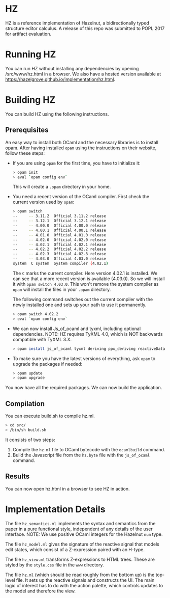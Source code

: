 # HZ

HZ is a reference implementation of Hazelnut, a bidirectionally typed
structure editor calculus. A release of this repo was submitted to POPL
2017 for artifact evaluation.

# Running HZ
You can run HZ without installing any dependencies by opening /src/www/hz.html in a browser. We also have a hosted version available at https://hazelgrove.github.io/implementation/hz.html.

# Building HZ
You can build HZ using the following instructions.

## Prerequisites

An easy way to install both OCaml and the necessary libraries is to install [opam](https://opam.ocaml.org/). After having installed `opam` using the instructions on their website, follow these steps:

  - If you are using `opam` for the first time, you have to initialize it:

    ```sh
    > opam init
    > eval `opam config env`
    ```

    This will create a `.opam` directory in your home.

  - You need a recent version of the OCaml compiler. First check the current version used by `opam`:

    ```sh
    > opam switch
    --     -- 3.11.2  Official 3.11.2 release
    --     -- 3.12.1  Official 3.12.1 release
    --     -- 4.00.0  Official 4.00.0 release
    --     -- 4.00.1  Official 4.00.1 release
    --     -- 4.01.0  Official 4.01.0 release
    --     -- 4.02.0  Official 4.02.0 release
    --     -- 4.02.1  Official 4.02.1 release
    --     -- 4.02.2  Official 4.02.2 release
    --     -- 4.02.3  Official 4.02.3 release
    --     -- 4.03.0  Official 4.03.0 release
    system  C system  System compiler (4.02.1)
    ```

    The `C` marks the current compiler. Here version 4.02.1 is installed. We can see that a more recent version is available (4.03.0). So we will install it with `opam switch 4.03.0`. This won't remove the system compiler as `opam` will install the files in your `.opam` directory.

    The following command switches out the current compiler with the newly installed one and sets up your path to use it permanently.

    ```sh
    > opam switch 4.02.2
    > eval `opam config env`
    ```

  - We can now install Js_of_ocaml and tyxml, including optional dependencies.
  NOTE: HZ requires TyXML 4.0, which is NOT backwards compatible with TyXML 3.X.

    ```sh
    > opam install js_of_ocaml tyxml deriving ppx_deriving reactiveData ocp-indent
    ```

  - To make sure you have the latest versions of everything, ask `opam` to upgrade the packages if needed:

    ```sh
    > opam update
    > opam upgrade
    ```

  You now have all the required packages. We can now build the application.

## Compilation

You can execute build.sh to compile hz.ml.

```sh
> cd src/
> /bin/sh build.sh
```

It consists of two steps:

1. Compile the `hz.ml` file to OCaml bytecode with the `ocamlbuild` command.
2. Build the Javascript file from the `hz.byte` file with the `js_of_ocaml` command.

## Results
You can now open hz.html in a browser to see HZ in action.

# Implementation Details

The file `hz_semantics.ml` implements the syntax and semantics from the paper in a pure functional style, independent of any details of the user interface. NOTE: We use positive OCaml integers for the Hazelnut `num` type.

The file `hz_model.ml` gives the signature of the reactive signal that models edit states, which consist of a Z-expression paired with an H-type.

The file `hz_view.ml` transforms Z-expressions to HTML trees. These are styled by the `style.css` file in the `www` directory.

The file `hz.ml` (which should be read roughly from the bottom up) is the top-level file. It sets up the reactive signals  and constructs the UI. The main logic of interest has to do with the action palette, which controls updates to the model and therefore the view.
